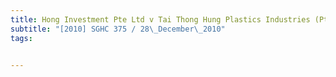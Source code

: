 ```yaml
---
title: Hong Investment Pte Ltd v Tai Thong Hung Plastics Industries (Pte) Ltd 
subtitle: "[2010] SGHC 375 / 28\_December\_2010"
tags:


---
```



